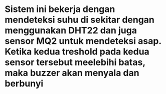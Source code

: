 # Sistem ini bekerja dengan mendeteksi suhu di sekitar dengan menggunakan DHT22 dan juga sensor MQ2 untuk mendeteksi asap. Ketika kedua treshold pada kedua sensor tersebut meelebihi batas, maka buzzer akan menyala dan berbunyi

